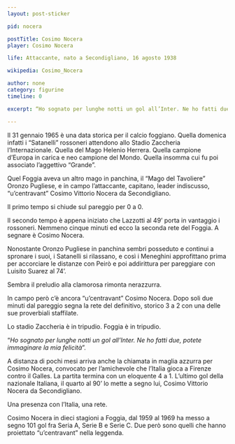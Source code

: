 ```yaml
---
layout: post-sticker

pid: nocera

postTitle: Cosimo Nocera
player: Cosimo Nocera

life: Attaccante, nato a Secondigliano, 16 agosto 1938

wikipedia: Cosimo_Nocera

author: none
category: figurine
timeline: 0

excerpt: “Ho sognato per lunghe notti un gol all’Inter. Ne ho fatti due, potete immaginare la mia felicità”.

---
```

Il 31 gennaio 1965 è una data storica per il calcio foggiano. Quella domenica infatti i “Satanelli” rossoneri attendono allo Stadio Zaccheria l’Internazionale. Quella del Mago Helenio Herrera. Quella campione d’Europa in carica e neo campione del Mondo. Quella insomma cui fu poi associato l’aggettivo “Grande”.

Quel Foggia aveva un altro mago in panchina, il “Mago del Tavoliere” Oronzo Pugliese, e in campo l’attaccante, capitano, leader indiscusso, “u’centravant” Cosimo Vittorio Nocera da Secondigliano.

Il primo tempo si chiude sul pareggio per 0 a 0.

Il secondo tempo è appena iniziato che Lazzotti al 49’ porta in vantaggio i rossoneri. Nemmeno cinque minuti ed ecco la seconda rete del Foggia. A segnare è Cosimo Nocera.

Nonostante Oronzo Pugliese in panchina sembri posseduto e continui a spronare i suoi, i Satanelli si rilassano, e così i Meneghini approfittano prima per accorciare le distanze con Peirò e poi addirittura per pareggiare con Luisito Suarez al 74’.

Sembra il preludio alla clamorosa rimonta nerazzurra.

In campo però c’è ancora “u’centravant” Cosimo Nocera. Dopo soli due minuti dal pareggio segna la rete del definitivo, storico 3 a 2 con una delle sue proverbiali staffilate.

Lo stadio Zaccheria è in tripudio. Foggia è in tripudio.

“_Ho sognato per lunghe notti un gol all’Inter. Ne ho fatti due, potete immaginare la mia felicità_”.

A distanza di pochi mesi arriva anche la chiamata in maglia azzurra per Cosimo Nocera, convocato per l’amichevole che l’Italia gioca a Firenze contro il Galles. La partita termina con un eloquente 4 a 1. L’ultimo gol della nazionale Italiana, il quarto al 90’ lo mette a segno lui, Cosimo Vittorio Nocera da Secondigliano.

Una presenza con l’Italia, una rete.

Cosimo Nocera in dieci stagioni a Foggia, dal 1959 al 1969 ha messo a segno 101 gol fra Seria A, Serie B e Serie C. Due però sono quelli che hanno proiettato “u’centravant” nella leggenda.
